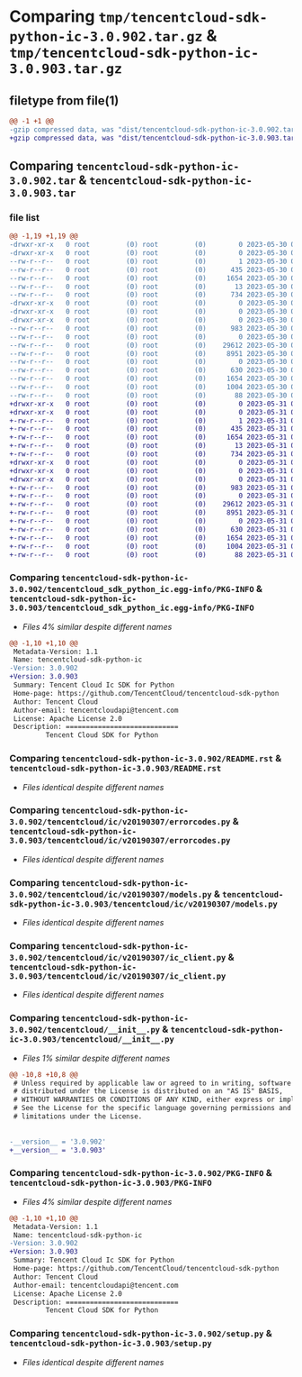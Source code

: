 # Comparing `tmp/tencentcloud-sdk-python-ic-3.0.902.tar.gz` & `tmp/tencentcloud-sdk-python-ic-3.0.903.tar.gz`

## filetype from file(1)

```diff
@@ -1 +1 @@
-gzip compressed data, was "dist/tencentcloud-sdk-python-ic-3.0.902.tar", last modified: Tue May 30 00:24:53 2023, max compression
+gzip compressed data, was "dist/tencentcloud-sdk-python-ic-3.0.903.tar", last modified: Wed May 31 02:13:08 2023, max compression
```

## Comparing `tencentcloud-sdk-python-ic-3.0.902.tar` & `tencentcloud-sdk-python-ic-3.0.903.tar`

### file list

```diff
@@ -1,19 +1,19 @@
-drwxr-xr-x   0 root         (0) root         (0)        0 2023-05-30 00:24:53.000000 tencentcloud-sdk-python-ic-3.0.902/
-drwxr-xr-x   0 root         (0) root         (0)        0 2023-05-30 00:24:53.000000 tencentcloud-sdk-python-ic-3.0.902/tencentcloud_sdk_python_ic.egg-info/
--rw-r--r--   0 root         (0) root         (0)        1 2023-05-30 00:24:53.000000 tencentcloud-sdk-python-ic-3.0.902/tencentcloud_sdk_python_ic.egg-info/dependency_links.txt
--rw-r--r--   0 root         (0) root         (0)      435 2023-05-30 00:24:53.000000 tencentcloud-sdk-python-ic-3.0.902/tencentcloud_sdk_python_ic.egg-info/SOURCES.txt
--rw-r--r--   0 root         (0) root         (0)     1654 2023-05-30 00:24:53.000000 tencentcloud-sdk-python-ic-3.0.902/tencentcloud_sdk_python_ic.egg-info/PKG-INFO
--rw-r--r--   0 root         (0) root         (0)       13 2023-05-30 00:24:53.000000 tencentcloud-sdk-python-ic-3.0.902/tencentcloud_sdk_python_ic.egg-info/top_level.txt
--rw-r--r--   0 root         (0) root         (0)      734 2023-05-30 00:24:53.000000 tencentcloud-sdk-python-ic-3.0.902/README.rst
-drwxr-xr-x   0 root         (0) root         (0)        0 2023-05-30 00:24:53.000000 tencentcloud-sdk-python-ic-3.0.902/tencentcloud/
-drwxr-xr-x   0 root         (0) root         (0)        0 2023-05-30 00:24:53.000000 tencentcloud-sdk-python-ic-3.0.902/tencentcloud/ic/
-drwxr-xr-x   0 root         (0) root         (0)        0 2023-05-30 00:24:53.000000 tencentcloud-sdk-python-ic-3.0.902/tencentcloud/ic/v20190307/
--rw-r--r--   0 root         (0) root         (0)      983 2023-05-30 00:24:53.000000 tencentcloud-sdk-python-ic-3.0.902/tencentcloud/ic/v20190307/errorcodes.py
--rw-r--r--   0 root         (0) root         (0)        0 2023-05-30 00:24:53.000000 tencentcloud-sdk-python-ic-3.0.902/tencentcloud/ic/v20190307/__init__.py
--rw-r--r--   0 root         (0) root         (0)    29612 2023-05-30 00:24:53.000000 tencentcloud-sdk-python-ic-3.0.902/tencentcloud/ic/v20190307/models.py
--rw-r--r--   0 root         (0) root         (0)     8951 2023-05-30 00:24:53.000000 tencentcloud-sdk-python-ic-3.0.902/tencentcloud/ic/v20190307/ic_client.py
--rw-r--r--   0 root         (0) root         (0)        0 2023-05-30 00:24:53.000000 tencentcloud-sdk-python-ic-3.0.902/tencentcloud/ic/__init__.py
--rw-r--r--   0 root         (0) root         (0)      630 2023-05-30 00:24:53.000000 tencentcloud-sdk-python-ic-3.0.902/tencentcloud/__init__.py
--rw-r--r--   0 root         (0) root         (0)     1654 2023-05-30 00:24:53.000000 tencentcloud-sdk-python-ic-3.0.902/PKG-INFO
--rw-r--r--   0 root         (0) root         (0)     1004 2023-05-30 00:24:53.000000 tencentcloud-sdk-python-ic-3.0.902/setup.py
--rw-r--r--   0 root         (0) root         (0)       88 2023-05-30 00:24:53.000000 tencentcloud-sdk-python-ic-3.0.902/setup.cfg
+drwxr-xr-x   0 root         (0) root         (0)        0 2023-05-31 02:13:08.000000 tencentcloud-sdk-python-ic-3.0.903/
+drwxr-xr-x   0 root         (0) root         (0)        0 2023-05-31 02:13:08.000000 tencentcloud-sdk-python-ic-3.0.903/tencentcloud_sdk_python_ic.egg-info/
+-rw-r--r--   0 root         (0) root         (0)        1 2023-05-31 02:13:08.000000 tencentcloud-sdk-python-ic-3.0.903/tencentcloud_sdk_python_ic.egg-info/dependency_links.txt
+-rw-r--r--   0 root         (0) root         (0)      435 2023-05-31 02:13:08.000000 tencentcloud-sdk-python-ic-3.0.903/tencentcloud_sdk_python_ic.egg-info/SOURCES.txt
+-rw-r--r--   0 root         (0) root         (0)     1654 2023-05-31 02:13:08.000000 tencentcloud-sdk-python-ic-3.0.903/tencentcloud_sdk_python_ic.egg-info/PKG-INFO
+-rw-r--r--   0 root         (0) root         (0)       13 2023-05-31 02:13:08.000000 tencentcloud-sdk-python-ic-3.0.903/tencentcloud_sdk_python_ic.egg-info/top_level.txt
+-rw-r--r--   0 root         (0) root         (0)      734 2023-05-31 02:13:07.000000 tencentcloud-sdk-python-ic-3.0.903/README.rst
+drwxr-xr-x   0 root         (0) root         (0)        0 2023-05-31 02:13:08.000000 tencentcloud-sdk-python-ic-3.0.903/tencentcloud/
+drwxr-xr-x   0 root         (0) root         (0)        0 2023-05-31 02:13:08.000000 tencentcloud-sdk-python-ic-3.0.903/tencentcloud/ic/
+drwxr-xr-x   0 root         (0) root         (0)        0 2023-05-31 02:13:08.000000 tencentcloud-sdk-python-ic-3.0.903/tencentcloud/ic/v20190307/
+-rw-r--r--   0 root         (0) root         (0)      983 2023-05-31 02:13:07.000000 tencentcloud-sdk-python-ic-3.0.903/tencentcloud/ic/v20190307/errorcodes.py
+-rw-r--r--   0 root         (0) root         (0)        0 2023-05-31 02:13:07.000000 tencentcloud-sdk-python-ic-3.0.903/tencentcloud/ic/v20190307/__init__.py
+-rw-r--r--   0 root         (0) root         (0)    29612 2023-05-31 02:13:07.000000 tencentcloud-sdk-python-ic-3.0.903/tencentcloud/ic/v20190307/models.py
+-rw-r--r--   0 root         (0) root         (0)     8951 2023-05-31 02:13:07.000000 tencentcloud-sdk-python-ic-3.0.903/tencentcloud/ic/v20190307/ic_client.py
+-rw-r--r--   0 root         (0) root         (0)        0 2023-05-31 02:13:07.000000 tencentcloud-sdk-python-ic-3.0.903/tencentcloud/ic/__init__.py
+-rw-r--r--   0 root         (0) root         (0)      630 2023-05-31 02:13:07.000000 tencentcloud-sdk-python-ic-3.0.903/tencentcloud/__init__.py
+-rw-r--r--   0 root         (0) root         (0)     1654 2023-05-31 02:13:08.000000 tencentcloud-sdk-python-ic-3.0.903/PKG-INFO
+-rw-r--r--   0 root         (0) root         (0)     1004 2023-05-31 02:13:07.000000 tencentcloud-sdk-python-ic-3.0.903/setup.py
+-rw-r--r--   0 root         (0) root         (0)       88 2023-05-31 02:13:08.000000 tencentcloud-sdk-python-ic-3.0.903/setup.cfg
```

### Comparing `tencentcloud-sdk-python-ic-3.0.902/tencentcloud_sdk_python_ic.egg-info/PKG-INFO` & `tencentcloud-sdk-python-ic-3.0.903/tencentcloud_sdk_python_ic.egg-info/PKG-INFO`

 * *Files 4% similar despite different names*

```diff
@@ -1,10 +1,10 @@
 Metadata-Version: 1.1
 Name: tencentcloud-sdk-python-ic
-Version: 3.0.902
+Version: 3.0.903
 Summary: Tencent Cloud Ic SDK for Python
 Home-page: https://github.com/TencentCloud/tencentcloud-sdk-python
 Author: Tencent Cloud
 Author-email: tencentcloudapi@tencent.com
 License: Apache License 2.0
 Description: ============================
         Tencent Cloud SDK for Python
```

### Comparing `tencentcloud-sdk-python-ic-3.0.902/README.rst` & `tencentcloud-sdk-python-ic-3.0.903/README.rst`

 * *Files identical despite different names*

### Comparing `tencentcloud-sdk-python-ic-3.0.902/tencentcloud/ic/v20190307/errorcodes.py` & `tencentcloud-sdk-python-ic-3.0.903/tencentcloud/ic/v20190307/errorcodes.py`

 * *Files identical despite different names*

### Comparing `tencentcloud-sdk-python-ic-3.0.902/tencentcloud/ic/v20190307/models.py` & `tencentcloud-sdk-python-ic-3.0.903/tencentcloud/ic/v20190307/models.py`

 * *Files identical despite different names*

### Comparing `tencentcloud-sdk-python-ic-3.0.902/tencentcloud/ic/v20190307/ic_client.py` & `tencentcloud-sdk-python-ic-3.0.903/tencentcloud/ic/v20190307/ic_client.py`

 * *Files identical despite different names*

### Comparing `tencentcloud-sdk-python-ic-3.0.902/tencentcloud/__init__.py` & `tencentcloud-sdk-python-ic-3.0.903/tencentcloud/__init__.py`

 * *Files 1% similar despite different names*

```diff
@@ -10,8 +10,8 @@
 # Unless required by applicable law or agreed to in writing, software
 # distributed under the License is distributed on an "AS IS" BASIS,
 # WITHOUT WARRANTIES OR CONDITIONS OF ANY KIND, either express or implied.
 # See the License for the specific language governing permissions and
 # limitations under the License.
 
 
-__version__ = '3.0.902'
+__version__ = '3.0.903'
```

### Comparing `tencentcloud-sdk-python-ic-3.0.902/PKG-INFO` & `tencentcloud-sdk-python-ic-3.0.903/PKG-INFO`

 * *Files 4% similar despite different names*

```diff
@@ -1,10 +1,10 @@
 Metadata-Version: 1.1
 Name: tencentcloud-sdk-python-ic
-Version: 3.0.902
+Version: 3.0.903
 Summary: Tencent Cloud Ic SDK for Python
 Home-page: https://github.com/TencentCloud/tencentcloud-sdk-python
 Author: Tencent Cloud
 Author-email: tencentcloudapi@tencent.com
 License: Apache License 2.0
 Description: ============================
         Tencent Cloud SDK for Python
```

### Comparing `tencentcloud-sdk-python-ic-3.0.902/setup.py` & `tencentcloud-sdk-python-ic-3.0.903/setup.py`

 * *Files identical despite different names*

